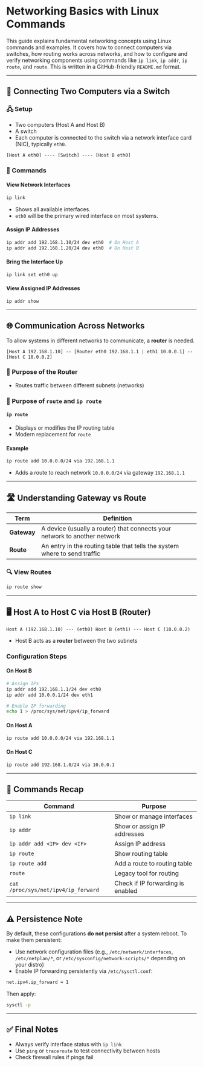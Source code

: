 # Networking Basics with Linux Commands

This guide explains fundamental networking concepts using Linux commands and examples. It covers how to connect computers via switches, how routing works across networks, and how to configure and verify networking components using commands like `ip link`, `ip addr`, `ip route`, and `route`. This is written in a GitHub-friendly `README.md` format.

---

## 🧩 Connecting Two Computers via a Switch

### 🖧 Setup
- Two computers (Host A and Host B)
- A switch
- Each computer is connected to the switch via a network interface card (NIC), typically `eth0`.

```
[Host A eth0] ---- [Switch] ---- [Host B eth0]
```

### 🔧 Commands
#### View Network Interfaces
```bash
ip link
```
- Shows all available interfaces.
- `eth0` will be the primary wired interface on most systems.

#### Assign IP Addresses
```bash
ip addr add 192.168.1.10/24 dev eth0  # On Host A
ip addr add 192.168.1.20/24 dev eth0  # On Host B
```

#### Bring the Interface Up
```bash
ip link set eth0 up
```

#### View Assigned IP Addresses
```bash
ip addr show
```

---

## 🌐 Communication Across Networks

To allow systems in different networks to communicate, a **router** is needed.

```
[Host A 192.168.1.10] -- [Router eth0 192.168.1.1 | eth1 10.0.0.1] -- [Host C 10.0.0.2]
```

### 🧭 Purpose of the Router
- Routes traffic between different subnets (networks)

### 🧭 Purpose of `route` and `ip route`

#### `ip route`
- Displays or modifies the IP routing table
- Modern replacement for `route`

#### Example
```bash
ip route add 10.0.0.0/24 via 192.168.1.1
```
- Adds a route to reach network `10.0.0.0/24` via gateway `192.168.1.1`

---

## 🛣️ Understanding Gateway vs Route

| Term     | Definition |
|----------|-------------|
| **Gateway** | A device (usually a router) that connects your network to another network |
| **Route**   | An entry in the routing table that tells the system where to send traffic |

### 🔍 View Routes
```bash
ip route show
```

---

## 🖥️ Host A to Host C via Host B (Router)

```
Host A (192.168.1.10) --- (eth0) Host B (eth1) --- Host C (10.0.0.2)
```
- Host B acts as a **router** between the two subnets

### Configuration Steps
#### On Host B
```bash
# Assign IPs
ip addr add 192.168.1.1/24 dev eth0
ip addr add 10.0.0.1/24 dev eth1

# Enable IP forwarding
echo 1 > /proc/sys/net/ipv4/ip_forward
```

#### On Host A
```bash
ip route add 10.0.0.0/24 via 192.168.1.1
```

#### On Host C
```bash
ip route add 192.168.1.0/24 via 10.0.0.1
```

---

## 🧪 Commands Recap

| Command                      | Purpose |
|-----------------------------|---------|
| `ip link`                   | Show or manage interfaces |
| `ip addr`                   | Show or assign IP addresses |
| `ip addr add <IP> dev <IF>`| Assign IP address |
| `ip route`                  | Show routing table |
| `ip route add`             | Add a route to routing table |
| `route`                     | Legacy tool for routing |
| `cat /proc/sys/net/ipv4/ip_forward` | Check if IP forwarding is enabled |

---

## ⚠️ Persistence Note

By default, these configurations **do not persist** after a system reboot.
To make them persistent:

- Use network configuration files (e.g., `/etc/network/interfaces`, `/etc/netplan/*`, or `/etc/sysconfig/network-scripts/*` depending on your distro)
- Enable IP forwarding persistently via `/etc/sysctl.conf`:

```bash
net.ipv4.ip_forward = 1
```

Then apply:
```bash
sysctl -p
```

---

## ✅ Final Notes
- Always verify interface status with `ip link`
- Use `ping` or `traceroute` to test connectivity between hosts
- Check firewall rules if pings fail



